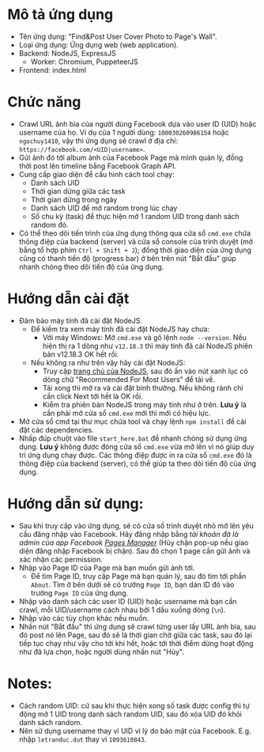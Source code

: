 # Mô tả ứng dụng
- Tên ứng dụng: "Find&Post User Cover Photo to Page's Wall".
- Loại ứng dụng: Ứng dụng web (web application).
- Backend: NodeJS, ExpressJS
  - Worker: Chromium, PuppeteerJS
- Frontend: index.html

# Chức năng
- Crawl URL ảnh bìa của người dùng Facebook dựa vào user ID (UID) hoặc username của họ. Ví dụ của 1 người dùng: `100030260986154` hoặc `ngochuy1410`, vậy thì ứng dụng sẽ crawl ở địa chỉ: `https://facebook.com/<UID|username>`.
- Gửi ảnh đó tới album ảnh của Facebook Page mà mình quản lý, đồng thời post lên timeline bằng Facebook Graph API.
- Cung cấp giao diện để cấu hình cách tool chạy: 
    - Danh sách UID
    - Thời gian dừng giữa các task
    - Thời gian dừng trong ngày
    - Danh sách UID để mở random trong lúc chạy
    - Số chu kỳ (task) để thực hiện mở 1 random UID trong danh sách random đó.
- Có thể theo dõi tiến trình của ứng dụng thông qua cửa sổ `cmd.exe` chứa thông điệp của backend (server) và cửa sổ console của trình duyệt (mở bằng tổ hợp phím `Ctrl + Shift + J`); đồng thời giao diện của ứng dụng cũng có thanh tiến độ (progress bar) ở bên trên nút "Bắt đầu" giúp nhanh chóng theo dõi tiến độ của ứng dụng.

# Hướng dẫn cài đặt
- Đảm bảo máy tính đã cài đặt NodeJS. 
  - Để kiểm tra xem máy tính đã cài đặt NodeJS hay chưa:
     - Với máy Windows: Mở `cmd.exe` và gõ lệnh `node --version`. Nếu hiện thị ra 1 dòng như `v12.18.3` thì máy tính đã cài NodeJS phiên bản v12.18.3 OK hết rồi.
  - Nếu không ra như trên vậy hãy cài đặt NodeJS:
     - Truy cập [trang chủ của NodeJS](https://nodejs.org/en/), sau đó ấn vào nút xanh lục có dòng chữ "Recommended For Most Users" để tải về.
     - Tải xong thì mở ra và cài đặt bình thường. Nếu không rành chỉ cần click Next tới hết là OK rồi.
     - Kiểm tra phiên bản NodeJS trong máy tính như ở trên. **Lưu ý** là cần phải mở cửa sổ `cmd.exe` mới thì mới có hiệu lực.
- Mở cửa sổ cmd tại thư mục chứa tool và chạy lệnh `npm install` để cài đặt các dependencies.
- Nhấp đúp chuột vào file `start_here.bat` để nhanh chóng sử dụng ứng dụng. **Lưu ý** không được đóng cửa sổ `cmd.exe` vừa mở lên vì nó giúp duy trì ứng dụng chạy được. Các thông điệp được in ra cửa sổ `cmd.exe` đó là thông điệp của backend (server), có thể giúp ta theo dõi tiến độ của ứng dụng.

# Hướng dẫn sử dụng:
- Sau khi truy cập vào ứng dụng, sẽ có cửa sổ trình duyệt nhỏ mở lên yêu cầu đăng nhập vào Facebook. Hãy đăng nhập bằng *tài khoản đã là admin của app Facebook [Pages Manager](https://developers.facebook.com/apps/201557361779080/roles/roles/)* (Hủy chặn pop-up nếu giao diện đăng nhập Facebook bị chặn). Sau đó chọn 1 page cần gửi ảnh và xác nhận các permission.
- Nhập vào Page ID của Page mà bạn muốn gửi ảnh tới.
  - Để tìm Page ID, truy cập Page mà bạn quản lý, sau đó tìm tới phần `About`. Tìm ở bên dưới sẽ có trường `Page ID`, bạn dán ID đó vào trường `Page ID` của ứng dụng.
- Nhập vào danh sách các user ID (UID) hoặc username mà bạn cần crawl, mỗi UID/username cách nhau bởi 1 dấu xuống dòng (`\n`).
- Nhập vào các tùy chọn khác nếu muốn.
- Nhấn nút "Bắt đầu" thì ứng dụng sẽ crawl từng user lấy URL ảnh bìa, sau đó post nó lên Page, sau đó sẽ là thời gian chờ giữa các task, sau đó lại tiếp tục chạy như vậy cho tới khi hết, hoặc tới thời điểm dừng hoạt động như đã lựa chọn, hoặc người dùng nhấn nút "Hủy".

# Notes:
- Cách random UID: cứ sau khi thực hiện xong số task được config thì tự động mở 1 UID trong danh sách random UID, sau đó xóa UID đó khỏi danh sách random.
- Nên sử dụng username thay vì UID vì lý do bảo mật của Facebook. E.g. nhập `letranduc.dut` thay vì `1093610843`.